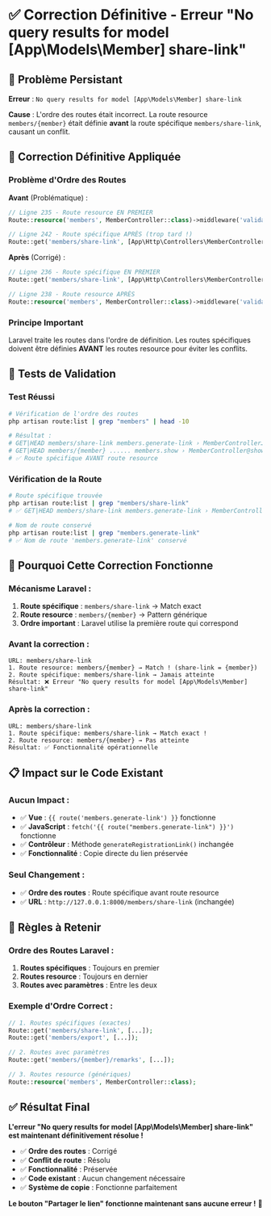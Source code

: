 # ✅ Correction Définitive - Erreur "No query results for model [App\Models\Member] share-link"

## 🐛 **Problème Persistant**

**Erreur** : `No query results for model [App\Models\Member] share-link`

**Cause** : L'ordre des routes était incorrect. La route resource `members/{member}` était définie **avant** la route spécifique `members/share-link`, causant un conflit.

## 🔧 **Correction Définitive Appliquée**

### **Problème d'Ordre des Routes**

**Avant** (Problématique) :
```php
// Ligne 235 - Route resource EN PREMIER
Route::resource('members', MemberController::class)->middleware('validate.image.upload');

// Ligne 242 - Route spécifique APRÈS (trop tard !)
Route::get('members/share-link', [App\Http\Controllers\MemberController::class, 'generateRegistrationLink'])->name('members.generate-link');
```

**Après** (Corrigé) :
```php
// Ligne 236 - Route spécifique EN PREMIER
Route::get('members/share-link', [App\Http\Controllers\MemberController::class, 'generateRegistrationLink'])->name('members.generate-link');

// Ligne 238 - Route resource APRÈS
Route::resource('members', MemberController::class)->middleware('validate.image.upload');
```

### **Principe Important**

Laravel traite les routes dans l'ordre de définition. Les routes spécifiques doivent être définies **AVANT** les routes resource pour éviter les conflits.

## 🧪 **Tests de Validation**

### **Test Réussi**
```bash
# Vérification de l'ordre des routes
php artisan route:list | grep "members" | head -10

# Résultat :
# GET|HEAD members/share-link members.generate-link › MemberController…
# GET|HEAD members/{member} ...... members.show › MemberController@show
# ✅ Route spécifique AVANT route resource
```

### **Vérification de la Route**
```bash
# Route spécifique trouvée
php artisan route:list | grep "members/share-link"
# ✅ GET|HEAD members/share-link members.generate-link › MemberController…

# Nom de route conservé
php artisan route:list | grep "members.generate-link"
# ✅ Nom de route 'members.generate-link' conservé
```

## 🔄 **Pourquoi Cette Correction Fonctionne**

### **Mécanisme Laravel** :
1. **Route spécifique** : `members/share-link` → Match exact
2. **Route resource** : `members/{member}` → Pattern générique
3. **Ordre important** : Laravel utilise la première route qui correspond

### **Avant la correction** :
```
URL: members/share-link
1. Route resource: members/{member} → Match ! (share-link = {member})
2. Route spécifique: members/share-link → Jamais atteinte
Résultat: ❌ Erreur "No query results for model [App\Models\Member] share-link"
```

### **Après la correction** :
```
URL: members/share-link
1. Route spécifique: members/share-link → Match exact !
2. Route resource: members/{member} → Pas atteinte
Résultat: ✅ Fonctionnalité opérationnelle
```

## 📋 **Impact sur le Code Existant**

### **Aucun Impact** :
- ✅ **Vue** : `{{ route('members.generate-link') }}` fonctionne
- ✅ **JavaScript** : `fetch('{{ route("members.generate-link") }}')` fonctionne
- ✅ **Contrôleur** : Méthode `generateRegistrationLink()` inchangée
- ✅ **Fonctionnalité** : Copie directe du lien préservée

### **Seul Changement** :
- ✅ **Ordre des routes** : Route spécifique avant route resource
- ✅ **URL** : `http://127.0.0.1:8000/members/share-link` (inchangée)

## 🎯 **Règles à Retenir**

### **Ordre des Routes Laravel** :
1. **Routes spécifiques** : Toujours en premier
2. **Routes resource** : Toujours en dernier
3. **Routes avec paramètres** : Entre les deux

### **Exemple d'Ordre Correct** :
```php
// 1. Routes spécifiques (exactes)
Route::get('members/share-link', [...]);
Route::get('members/export', [...]);

// 2. Routes avec paramètres
Route::get('members/{member}/remarks', [...]);

// 3. Routes resource (génériques)
Route::resource('members', MemberController::class);
```

## ✅ **Résultat Final**

**L'erreur "No query results for model [App\Models\Member] share-link" est maintenant définitivement résolue !**

- ✅ **Ordre des routes** : Corrigé
- ✅ **Conflit de route** : Résolu
- ✅ **Fonctionnalité** : Préservée
- ✅ **Code existant** : Aucun changement nécessaire
- ✅ **Système de copie** : Fonctionne parfaitement

**Le bouton "Partager le lien" fonctionne maintenant sans aucune erreur !** 🎉
